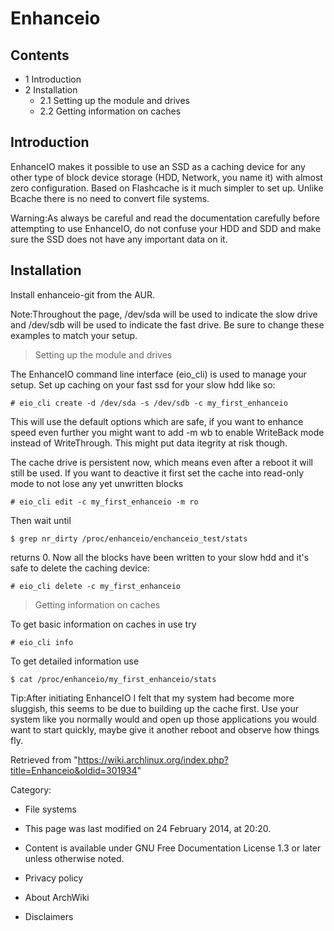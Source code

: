 Enhanceio
=========

Contents
--------

-   1 Introduction
-   2 Installation
    -   2.1 Setting up the module and drives
    -   2.2 Getting information on caches

Introduction
------------

EnhanceIO makes it possible to use an SSD as a caching device for any
other type of block device storage (HDD, Network, you name it) with
almost zero configuration. Based on Flashcache is it much simpler to set
up. Unlike Bcache there is no need to convert file systems.

Warning:As always be careful and read the documentation carefully before
attempting to use EnhanceIO, do not confuse your HDD and SDD and make
sure the SSD does not have any important data on it.

Installation
------------

Install enhanceio-git from the AUR.

Note:Throughout the page, /dev/sda will be used to indicate the slow
drive and /dev/sdb will be used to indicate the fast drive. Be sure to
change these examples to match your setup.

> Setting up the module and drives

The EnhanceIO command line interface (eio_cli) is used to manage your
setup. Set up caching on your fast ssd for your slow hdd like so:

    # eio_cli create -d /dev/sda -s /dev/sdb -c my_first_enhanceio

This will use the default options which are safe, if you want to enhance
speed even further you might want to add -m wb to enable WriteBack mode
instead of WriteThrough. This might put data itegrity at risk though.

The cache drive is persistent now, which means even after a reboot it
will still be used. If you want to deactive it first set the cache into
read-only mode to not lose any yet unwritten blocks

    # eio_cli edit -c my_first_enhanceio -m ro

Then wait until

    $ grep nr_dirty /proc/enhanceio/enchanceio_test/stats

returns 0. Now all the blocks have been written to your slow hdd and
it's safe to delete the caching device:

    # eio_cli delete -c my_first_enhanceio

> Getting information on caches

To get basic information on caches in use try

    # eio_cli info

To get detailed information use

    $ cat /proc/enhanceio/my_first_enhanceio/stats

Tip:After initiating EnhanceIO I felt that my system had become more
sluggish, this seems to be due to building up the cache first. Use your
system like you normally would and open up those applications you would
want to start quickly, maybe give it another reboot and observe how
things fly.

Retrieved from
"https://wiki.archlinux.org/index.php?title=Enhanceio&oldid=301934"

Category:

-   File systems

-   This page was last modified on 24 February 2014, at 20:20.
-   Content is available under GNU Free Documentation License 1.3 or
    later unless otherwise noted.
-   Privacy policy
-   About ArchWiki
-   Disclaimers
